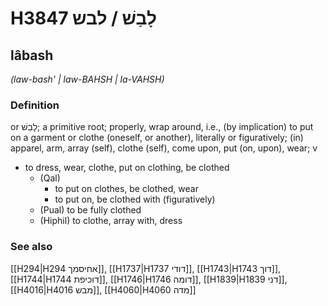 # H3847 לָבַשׁ / לבש

## lâbash

_(law-bash' | law-BAHSH | la-VAHSH)_

### Definition

or לָבֵשׁ; a primitive root; properly, wrap around, i.e., (by implication) to put on a garment or clothe (oneself, or another), literally or figuratively; (in) apparel, arm, array (self), clothe (self), come upon, put (on, upon), wear; v

- to dress, wear, clothe, put on clothing, be clothed
  - (Qal)
    - to put on clothes, be clothed, wear
    - to put on, be clothed with (figuratively)
  - (Pual) to be fully clothed
  - (Hiphil) to clothe, array with, dress

### See also

[[H294|H294 אחיסמך]], [[H1737|H1737 דודי]], [[H1743|H1743 דוך]], [[H1744|H1744 דוכיפת]], [[H1746|H1746 דומה]], [[H1839|H1839 דני]], [[H4016|H4016 מבש]], [[H4060|H4060 מדה]]
